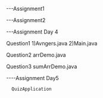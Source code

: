 ---Assignment1 






---Assignment2






---Assignment Day 4
   
   Question1
         1)Avngers.java
         2)Main.java

   
   Question2
         arrDemo.java
         
   Question3
         sumArrDemo.java


----Assignment Day5

      QuizApplication
